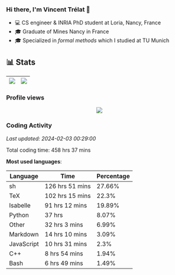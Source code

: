 ### Hi there, I'm Vincent Trélat 👋

-   💻 CS engineer & INRIA PhD student at Loria, Nancy, France
-   🎓 Graduate of Mines Nancy in France
-   🎓 Specialized in _formal methods_ which I studied at TU Munich

## 📊 **Stats**

| <img align="center" src="https://readme-stats.clckblog.space/api?username=VTrelat&show_icons=true&include_all_commits=true&theme=tokyonight&hide_border=true" /> | <img align="center" src="https://readme-stats.clckblog.space/api/top-langs/?username=VTrelat&layout=compact&theme=tokyonight&hide_border=true" /> |
| ---------------------------------------------------------------------------------------------------------------------------------------------------------------- | ------------------------------------------------------------------------------------------------------------------------------------------------- |

### Profile views

<p align="center">
 <img src="https://profile-counter.glitch.me/VTrelat/count.svg" />
</p>

<!--automations-->
### Coding Activity
_Last updated: 2024-02-03 00:29:00_

Total coding time: 458 hrs 37 mins

**Most used languages**:

| Language | Time | Percentage |
| ------------- | ------------- | ------------- |
| sh | 126 hrs 51 mins | 27.66% |
| TeX | 102 hrs 15 mins | 22.3% |
| Isabelle | 91 hrs 12 mins | 19.89% |
| Python | 37 hrs | 8.07% |
| Other | 32 hrs 3 mins | 6.99% |
| Markdown | 14 hrs 10 mins | 3.09% |
| JavaScript | 10 hrs 31 mins | 2.3% |
| C++ | 8 hrs 54 mins | 1.94% |
| Bash | 6 hrs 49 mins | 1.49% |

